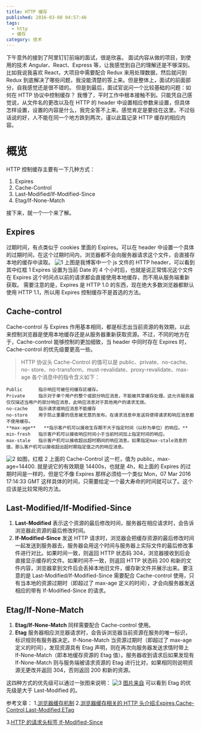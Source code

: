 ```yaml
---
title: HTTP 缓存
published: 2016-03-08 04:57:46
tags:
  - http
  - 缓存
category: 技术
---
```


下午意外的接到了阿里钉钉前端的面试，很是欣喜。
面试内容从做的项目，到使用的技术 Angular、React、Express 等，让我感觉到自己的理解还是不够深刻。
比如我说我喜欢 React，大项目中需要配合 Redux 来用处理数据，然后就问到 Redux 到底解决了哪些问题，我没能清楚的答上来。但是整体上，面试的前面部分，自我感觉还是很不错的。
但是到最后，面试官说问一个比较基础的问题：如何在 HTTP 协议中控制缓存？
我懵了，平时工作中根本接触不到。只能凭自己感觉说，从文件名的更改以及在 HTTP 的 header 中设置相应参数来设置，但具体怎样设置，设置的内容是什么，我完全答不上来。感觉肯定是要挂在这里。不过俗话说的好，人不能在同一个地方跌到两次，谨以此篇记录 HTTP 缓存的相应内容。

# 概览

HTTP 控制缓存主要有一下几种方式：

1. Expires
1. Cache-Control
1. Last-Modified/If-Modified-Since
1. Etag/If-None-Match

接下来，就一个一个来了解。

## Expires

过期时间，有点类似于 cookies 里面的 Expires。可以在 header 中设置一个具体的过期时间，在这个过期时间内，浏览器都不会向服务器请求这个文件，会直接存本地的缓存中读取。
![1](/imgs/http-cache/headers.png)
上图是我博客中一个 js 文件的 HTTP header，可以看到其中红框 1 Expires 设置为当前 Date 的 4 个小时后，也就是说正常情况这个文件在 Expires 这个时间点以前的请求都会直接使用本地缓存，而不用从服务端重新获取。
需要注意的是，Expires 是 HTTP 1.0 的东西，现在绝大多数浏览器都默认使用 HTTP 1.1，所以用 Expires 控制缓存不是首选的方法。

## Cache-control

Cache-control 与 Expires 作用基本相同，都是标志出当前资源的有效期，以此来控制浏览器是使用本地缓存还是从服务器重新获取资源。不过，不同的地方在于，Cache-control 能够控制的更加细致，当 header 中同时存在 Expires 时，Cache-control 的优先级要更高一些。

<!-- more -->

> HTTP 协议头 Cache-Control 的值可以是 public、private、no-cache、no- store、no-transform、must-revalidate、proxy-revalidate、max-age
> 各个消息中的指令含义如下：

    Public      指示响应可被任何缓存区缓存。
    Private     指示对于单个用户的整个或部分响应消息，不能被共享缓存处理。这允许服务器仅仅描述当用户的部分响应消息，此响应消息对于其他用户的请求无效。
    no-cache    指示请求或响应消息不能缓存
    no-store    用于防止重要的信息被无意的发布。在请求消息中发送将使得请求和响应消息都不使用缓存。
    **max-age**   **指示客户机可以接收生存期不大于指定时间（以秒为单位）的响应。**
    min-fresh   指示客户机可以接收响应时间小于当前时间加上指定时间的响应。
    max-stale   指示客户机可以接收超出超时期间的响应消息。如果指定max-stale消息的值，那么客户机可以接收超出超时期指定值之内的响应消息。

![2](/imgs/http-cache/headers.png)
如图，红框 2 上面的 Cache-Control 这一栏，值为 public，max-age=14400. 就是说它的有效期是 14400s，也就是 4h，和上面的 Expires 的过期时间是一样的，但是它不像 Expires 那样必须给一个类似 Mon，07 Mar 2016 17:14:33 GMT 这样具体的时间，只需要给定一个最大寿命的时间就可以了。这个应该是比较常用的方法。

## Last-Modified/If-Modified-Since

1. **Last-Modified** 表示这个资源的最后修改时间，服务器在相应请求时，会告诉浏览器此资源的最后修改时间。
2. **If-Modified-Since** 发送 HTTP 请求时，浏览器会把缓存资源的最后修改时间一起发送到服务器去，服务器会用这个时间与服务器上实际文件的最后修改事件进行对比。如果时间一致，则返回 HTTP 状态码 304，浏览器接收到后会直接显示缓存的文件。如果时间不一致，则返回 HTTP 状态码 200 和新的文件内容，浏览器拿到文件后会丢掉本地旧文件，缓存新文件并展示出来。要注意的是 Last-Modified/If-Modified-Since 需要配合 Cache-control 使用，只有当本地的资源过期时（即超过了 max-age 定义的时间），才会向服务器发送相应的带有 If-Modified-Since 的请求。

## Etag/If-None-Match

1. **Etag/If-None-Match** 同样需要配合 Cache-control 使用。
2. **Etag** 服务器相应浏览器请求时，会告诉浏览器当前资源在服务的唯一标识，标识规则有服务器决定。If-None-Match 当资源过期时（即超过了 max-age 定义的时间），发现资源具有 Etag 声明，则在再次向服务器发送求情时带上 If-None-Match（即本地缓存资源的 Etag 值）。服务器收到请求后如果发现有 If-None-Match 则与服务端被请求资源的 Etag 进行比对，如果相同则说明资源无更改并返回 304，否则返回 200 和新的资源。

这四种方式的优先级可以通过一张图来说明：
![3](/imgs/http-cache/priority.png)
[图片来自](HTTP://www.cnblogs.com/skynet/archive/2012/11/28/2792503.html)
可以看到 Etag 的优先级是大于 Last-Modified 的。

参考文章： 1.[浏览器缓存机制](HTTP://www.cnblogs.com/skynet/) 2.[浏览器缓存相关的 HTTP 头介绍:Expires,Cache-Control,Last-Modified,ETag](HTTP://www.path8.net/tn/archives/2745)

3.[HTTP 的请求头标签 If-Modified-Since](HTTP://www.cnblogs.com/zh2000g/archive/2010/03/22/1692002.html)
